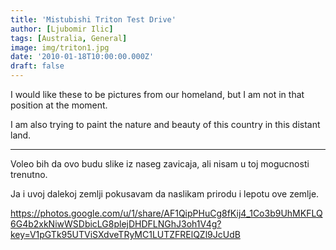 ```yaml
---
title: 'Mistubishi Triton Test Drive'
author: [Ljubomir Ilic]
tags: [Australia, General]
image: img/triton1.jpg
date: '2010-01-18T10:00:00.000Z'
draft: false
---
```


I would like these to be pictures from our homeland, but I am not in that position at the moment.

I am also trying to paint the nature and beauty of this country in this distant land.

--------

Voleo bih da ovo budu slike iz naseg zavicaja, ali nisam u toj mogucnosti trenutno.

Ja i uvoj dalekoj zemlji pokusavam da naslikam prirodu i lepotu ove zemlje.

https://photos.google.com/u/1/share/AF1QipPHuCg8fKij4_1Co3b9UhMKFLQ6G4b2xkNiwWSDbicLG8plejDHDFLNGhJ3oh1V4g?key=V1pGTk95UTViSXdveTRyMC1LUTZFRElQZl9JcUdB

